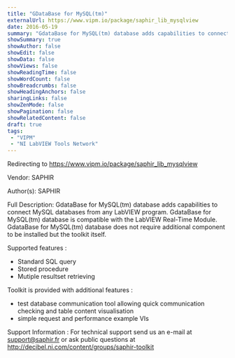 ```yaml
---
title: "GDataBase for MySQL(tm)"
externalUrl: https://www.vipm.io/package/saphir_lib_mysqlview
date: 2016-05-19
summary: "GdataBase for MySQL(tm) database adds capabilities to connect MySQL databases from any LabVIEW program."
showSummary: true
showAuthor: false
showEdit: false
showData: false
showViews: false
showReadingTime: false
showWordCount: false
showBreadcrumbs: false
showHeadingAnchors: false
sharingLinks: false
showZenMode: false
showPagination: false
showRelatedContent: false
draft: true
tags:
 - "VIPM"
 - "NI LabVIEW Tools Network"
---
```


Redirecting to https://www.vipm.io/package/saphir_lib_mysqlview

Vendor: SAPHIR

Author(s): SAPHIR
 
Full Description:
GdataBase for MySQL(tm) database adds capabilities to connect MySQL databases from any LabVIEW program.
GdataBase for MySQL(tm) database is compatible with the LabVIEW Real-Time Module.
GdataBase for MySQL(tm) database does not require additional component to be installed but the toolkit itself.

Supported features :
   * Standard SQL query
   * Stored procedure
   * Mutiple resultset retrieving
   
Toolkit is provided with additional features :
   * test database communication tool allowing quick communication checking and table content visualisation
   * simple request and performance example VIs

Support Information :
For technical support send us an e-mail at support@saphir.fr or ask public questions at http://decibel.ni.com/content/groups/saphir-toolkit